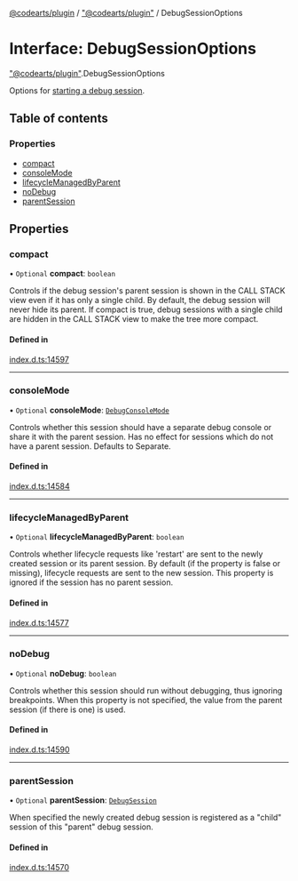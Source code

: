 [@codearts/plugin](../README.md) / ["@codearts/plugin"](../modules/_codearts_plugin_.md) / DebugSessionOptions

# Interface: DebugSessionOptions

["@codearts/plugin"](../modules/_codearts_plugin_.md).DebugSessionOptions

Options for [starting a debug session](../modules/codearts_plugin_.debug.md#startdebugging).

## Table of contents

### Properties

- [compact](codearts_plugin_.DebugSessionOptions.md#compact)
- [consoleMode](codearts_plugin_.DebugSessionOptions.md#consolemode)
- [lifecycleManagedByParent](codearts_plugin_.DebugSessionOptions.md#lifecyclemanagedbyparent)
- [noDebug](codearts_plugin_.DebugSessionOptions.md#nodebug)
- [parentSession](codearts_plugin_.DebugSessionOptions.md#parentsession)

## Properties

### compact

• `Optional` **compact**: `boolean`

Controls if the debug session's parent session is shown in the CALL STACK view even if it has only a single child.
By default, the debug session will never hide its parent.
If compact is true, debug sessions with a single child are hidden in the CALL STACK view to make the tree more compact.

#### Defined in

[index.d.ts:14597](https://github.com/huaweicloud/cloudide-plugin-api/blob/a055dd0/index.d.ts#L14597)

___

### consoleMode

• `Optional` **consoleMode**: [`DebugConsoleMode`](../enums/codearts_plugin_.DebugConsoleMode.md)

Controls whether this session should have a separate debug console or share it
with the parent session. Has no effect for sessions which do not have a parent session.
Defaults to Separate.

#### Defined in

[index.d.ts:14584](https://github.com/huaweicloud/cloudide-plugin-api/blob/a055dd0/index.d.ts#L14584)

___

### lifecycleManagedByParent

• `Optional` **lifecycleManagedByParent**: `boolean`

Controls whether lifecycle requests like 'restart' are sent to the newly created session or its parent session.
By default (if the property is false or missing), lifecycle requests are sent to the new session.
This property is ignored if the session has no parent session.

#### Defined in

[index.d.ts:14577](https://github.com/huaweicloud/cloudide-plugin-api/blob/a055dd0/index.d.ts#L14577)

___

### noDebug

• `Optional` **noDebug**: `boolean`

Controls whether this session should run without debugging, thus ignoring breakpoints.
When this property is not specified, the value from the parent session (if there is one) is used.

#### Defined in

[index.d.ts:14590](https://github.com/huaweicloud/cloudide-plugin-api/blob/a055dd0/index.d.ts#L14590)

___

### parentSession

• `Optional` **parentSession**: [`DebugSession`](codearts_plugin_.DebugSession.md)

When specified the newly created debug session is registered as a "child" session of this
"parent" debug session.

#### Defined in

[index.d.ts:14570](https://github.com/huaweicloud/cloudide-plugin-api/blob/a055dd0/index.d.ts#L14570)
